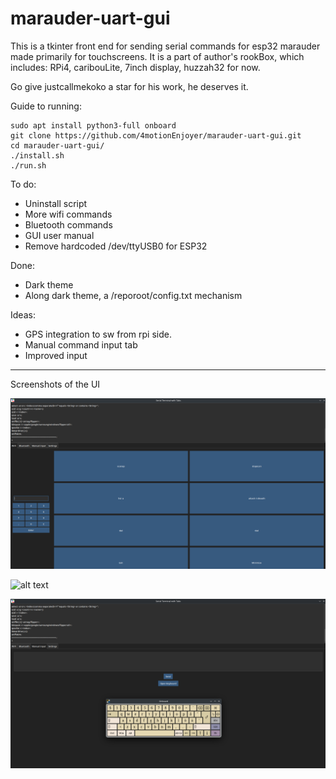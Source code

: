 # marauder-uart-gui
This is a tkinter front end for sending serial commands for esp32 marauder made primarily for touchscreens.
It is a part of author's rookBox, which includes:
RPi4, caribouLite, 7inch display, huzzah32 for now.

Go give justcallmekoko a star for his work, he deserves it.


Guide to running:  
```
sudo apt install python3-full onboard
git clone https://github.com/4motionEnjoyer/marauder-uart-gui.git 
cd marauder-uart-gui/ 
./install.sh 
./run.sh 
```
To do:
- Uninstall script
- More wifi commands
- Bluetooth commands
- GUI user manual
- Remove hardcoded /dev/ttyUSB0 for ESP32 

Done:
- Dark theme 
- Along dark theme, a /reporoot/config.txt mechanism

Ideas:
- GPS integration to sw from rpi side. 
- Manual command input tab
- Improved input

------------------------------------------------------------------------
Screenshots of the UI

![alt text](https://github.com/4motionEnjoyer/marauder-uart-gui/blob/main/screenshots_of_UI_progress/wifitab_v0.8.png?raw=true)

![alt text](https://github.com/4motionEnjoyer/marauder-uart-gui/blob/main/screenshots_of_UI_progress/settingstab_v0.8.png?raw=true)

![alt text](https://github.com/4motionEnjoyer/marauder-uart-gui/blob/main/screenshots_of_UI_progress/manualinputtab_v0.8.png?raw=true)

